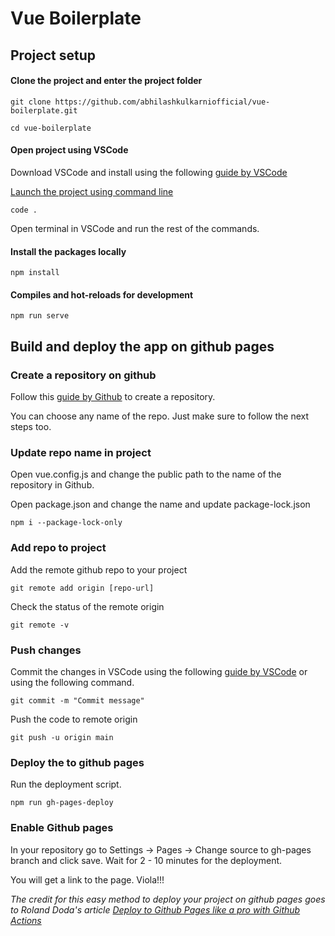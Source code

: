# Vue Boilerplate

## Project setup

#### Clone the project and enter the project folder
```
git clone https://github.com/abhilashkulkarniofficial/vue-boilerplate.git

cd vue-boilerplate
```

#### Open project using VSCode

Download VSCode and install using the following [guide by VSCode](https://code.visualstudio.com/download)

[Launch the project using command line](https://code.visualstudio.com/docs/editor/command-line#_launching-from-command-line)

```
code .
```

Open terminal in VSCode and run the rest of the commands.

#### Install the packages locally

```
npm install
```

#### Compiles and hot-reloads for development
```
npm run serve
```

## Build and deploy the app on github pages

### Create a repository on github

Follow this [guide by Github](https://docs.github.com/en/github/getting-started-with-github/create-a-repo) to create a repository.

You can choose any name of the repo. Just make sure to follow the next steps too.

### Update repo name in project

Open vue.config.js and change the public path to the name of the repository in Github.

Open package.json and change the name and update package-lock.json

```
npm i --package-lock-only
```

### Add repo to project

Add the remote github repo to your project

```
git remote add origin [repo-url]
```

Check the status of the remote origin

```
git remote -v
```

### Push changes

Commit the changes in VSCode using the following [guide by VSCode](https://code.visualstudio.com/docs/editor/versioncontrol#_commit) or 
using the following command.

```
git commit -m "Commit message"
```

Push the code to remote origin

```
git push -u origin main
```


### Deploy the to github pages

Run the deployment script.

```
npm run gh-pages-deploy
```

### Enable Github pages

In your repository go to Settings -> Pages -> Change source to gh-pages branch and click save. Wait for 2 - 10 minutes for the deployment.

You will get a link to the page. Viola!!!

*The credit for this easy method to deploy your project on github pages goes to Roland Doda's article [Deploy to Github Pages like a pro with Github Actions](https://dev.to/rolanddoda/deploy-to-github-pages-like-a-pro-with-github-actions-4hdg)*